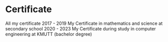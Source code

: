# Certificate
All my certificate
2017 - 2019 My Certificate in mathematics and science at secondary school 
2020 - 2023 My Certificate during study in computer engineering at KMUTT (bachelor degree)
